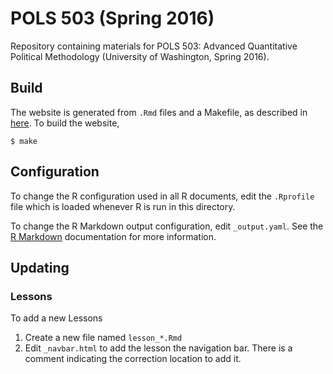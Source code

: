 # POLS 503 (Spring 2016)

Repository containing materials for POLS 503: Advanced Quantitative Political Methodology (University of Washington, Spring 2016).

## Build

The website is generated from `.Rmd` files and a Makefile, as described in [here](http://rmarkdown.rstudio.com/html_document_format.html#creating_a_website).
To build the website,
```console
$ make
```

## Configuration

To change the R configuration used in all R documents, edit the `.Rprofile` file which
is loaded whenever R is run in this directory.

To change the R Markdown output configuration, edit `_output.yaml`.
See the [R Markdown](http://rmarkdown.rstudio.com/html_document_format.html#pandoc_arguments) documentation for more information.

## Updating

### Lessons

To add a new Lessons

1. Create a new file named `lesson_*.Rmd`
2. Edit `_navbar.html` to add the lesson the navigation bar. There is a comment indicating the correction location to add it.
